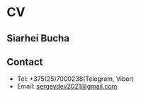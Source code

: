 # CV

## Siarhei Bucha 

## Contact
 * Tel: +375(25)7000238(Telegram, Viber) 
 * Email: sergeydev2021@gmail.com
 
